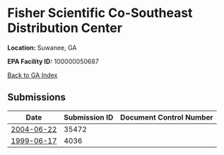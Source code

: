 # Fisher Scientific Co-Southeast Distribution Center

**Location:** Suwanee, GA

**EPA Facility ID:** 100000050687

[Back to GA Index](../../index.md)

## Submissions

| Date | Submission ID | Document Control Number |
|------|--------------|-------------------------|
| [2004-06-22](submissions/35472.md) | 35472 |  |
| [1999-06-17](submissions/4036.md) | 4036 |  |
